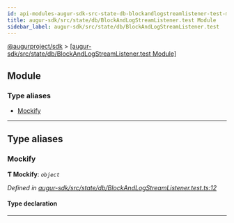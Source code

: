 ```yaml
---
id: api-modules-augur-sdk-src-state-db-blockandlogstreamlistener-test-module
title: augur-sdk/src/state/db/BlockAndLogStreamListener.test Module
sidebar_label: augur-sdk/src/state/db/BlockAndLogStreamListener.test
---
```


[@augurproject/sdk](api-readme.md) > [[augur-sdk/src/state/db/BlockAndLogStreamListener.test Module]](api-modules-augur-sdk-src-state-db-blockandlogstreamlistener-test-module.md)

## Module

### Type aliases

* [Mockify](api-modules-augur-sdk-src-state-db-blockandlogstreamlistener-test-module.md#mockify)

---

## Type aliases

<a id="mockify"></a>

###  Mockify

**Ƭ Mockify**: *`object`*

*Defined in [augur-sdk/src/state/db/BlockAndLogStreamListener.test.ts:12](https://github.com/AugurProject/augur/blob/304ca83772/packages/augur-sdk/src/state/db/BlockAndLogStreamListener.test.ts#L12)*

#### Type declaration

___


